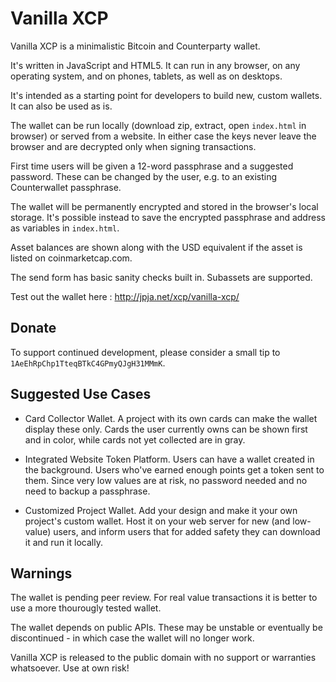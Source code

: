 # Vanilla XCP

Vanilla XCP is a minimalistic Bitcoin and Counterparty wallet.

It's written in JavaScript and HTML5. It can run in any browser, on any operating system, and on phones, tablets, as well as on desktops.

It's intended as a starting point for developers to build new, custom wallets. It can also be used as is.

The wallet can be run locally (download zip, extract, open `index.html` in browser) or served from a website. In either case the keys never leave the browser and are decrypted only when signing transactions.

First time users will be given a 12-word passphrase and a suggested password. These can be changed by the user, e.g. to an existing Counterwallet passphrase.

The wallet will be permanently encrypted and stored in the browser's local storage. It's possible instead to save the encrypted passphrase and address as variables in `index.html`.

Asset balances are shown along with the USD equivalent if the asset is listed on coinmarketcap.com. 

The send form has basic sanity checks built in. Subassets are supported.

Test out the wallet here : http://jpja.net/xcp/vanilla-xcp/

## Donate

To support continued development, please consider a small tip to `1AeEhRpChp1TteqBTkC4GPmyQJgH31MMmK`.

## Suggested Use Cases

* Card Collector Wallet. A project with its own cards can make the wallet display these only. Cards the user currently owns can be shown first and in color, while cards not yet collected are in gray.

* Integrated Website Token Platform. Users can have a wallet created in the background. Users who've earned enough points get a token sent to them. Since very low values are at risk, no password needed and no need to backup a passphrase.

* Customized Project Wallet. Add your design and make it your own project's custom wallet. Host it on your web server for new (and low-value) users, and inform users that for added safety they can download it and run it locally.

## Warnings

The wallet is pending peer review. For real value transactions it is better to use a more thourougly tested wallet.

The wallet depends on public APIs. These may be unstable or eventually be discontinued - in which case the wallet will no longer work.

Vanilla XCP is released to the public domain with no support or warranties whatsoever. Use at own risk!